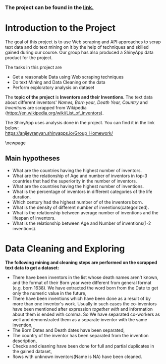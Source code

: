### The project can be found in the [link.](https://lianapoghosyan13.shinyapps.io/Group_Homework/)


# Introduction to the Project

The goal of this project is to use Web scraping and API approaches to scrap text data and do text mining on it by the help of techniques and skilled gained during our course. Our group has also produced a ShinyApp data product for the project.

The tasks in this project are

* Get a reasonable Data using Web scraping techniques
* Do text Mining and Data Cleaning on the data
* Perform exploratory analysis on dataset

The **topic of the project** is **Inventors and their Inventions**. The text data about different inventors' *Names, Born year, Death Year, Country* and *Inventions* are scrapped from Wikipedia\
(https://en.wikipedia.org/wiki/List_of_inventors).


The ShinyApp uses analysis done in the project. You can find it in the link below:\
https://anijeyranyan.shinyapps.io/Group_Homework/

\newpage

## Main hypotheses

* What are the countries having the highest number of inventors.
* What are the relationship of Age and number of inventors in top-3 countries that had the superiority in the number of inventors.
* What are the countries having the highest number of inventions.
* What is the percentage of inventors in different categories of the life duration. 
* Which century had the highest number of of the inventors born.
* What is the density of different number of inventions(categorized).
* What is the relationship between average number of inventions and the lifespan of inventors.
* What is the relationship between Age and Number of inventions(1-2 inventions).


# Data Cleaning and Exploring

**The following mining and cleaning steps are performed on the scrapped text data to get a dataset:**

* There have been inventors in the list whose death names aren't known, and the  format of their Born year were different from general format (e.g. born 1638). We have extracted the word born from the Date to get only the numeric value in the future,
* There have been inventions which have been done as a result of by more than one inventor's work. Usually in such cases the co-inventors have been mentioned after expression *together with* and information about them is ended with comma. So We have separated co-workers as well and demonstrated them as a separate inventor with the same invention,
* The Born Dates and Death dates have been separated,
* The country of the inventor has been separated from the invention description,
* Checks and cleaning have been done for full and partial duplicates in the gained dataset,
* Rows with unknown inventors(Name is NA) have been cleaned.
